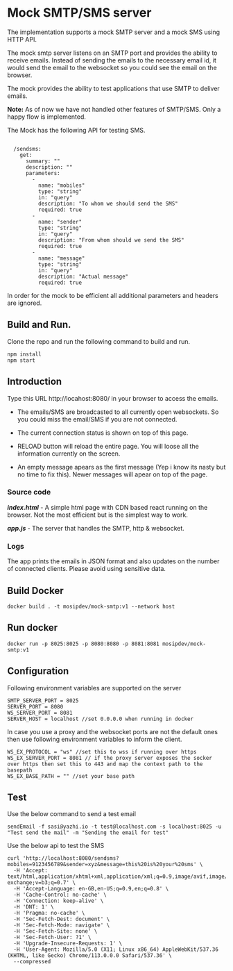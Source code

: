 # Mock SMTP/SMS server
The implementation supports a mock SMTP server and a mock SMS using HTTP API.

The mock smtp server listens on an SMTP port and provides the ability to receive emails. Instead of sending the emails to the necessary email id,  it would send the email to the websocket so you could see the email on the browser. 

The mock provides the ability to test applications that use SMTP to deliver emails. 

__Note:__ As of now we have not handled other features of SMTP/SMS. Only a happy flow is implemented.

The Mock has the following API for testing SMS. 
```

  /sendsms: 
    get: 
      summary: ""
      description: ""
      parameters: 
        - 
          name: "mobiles"
          type: "string"
          in: "query"
          description: "To whom we should send the SMS"
          required: true
        - 
          name: "sender"
          type: "string"
          in: "query"
          description: "From whom should we send the SMS"
          required: true
        - 
          name: "message"
          type: "string"
          in: "query"
          description: "Actual message"
          required: true

```
In order for the mock to be efficient all additional parameters and headers are ignored. 

## Build and Run. 

Clone the repo and run the following command to build and run.

```
npm install
npm start
```

## Introduction

Type this URL http://locahost:8080/ in your browser to access the emails.

* The emails/SMS are broadcasted to all currently open websockets. So you could miss the email/SMS if you are not connected.  

* The current connection status is shown on top of this page.

* RELOAD button will reload the entire page. You will loose all the information currently on the screen.

* An empty message apears as the first message (Yep i know its nasty but no time to fix this). Newer messages will apear on top of the page. 

### Source code

_**index.html**_ - A simple html page with CDN based react running on the browser. Not the most efficient but is the simplest way to work.

_**app.js**_ - The server that handles the SMTP, http & websocket.

### Logs

The app prints the emails in JSON format and also updates on the number of connected clients. Please avoid using sensitive data.

## Build Docker

```
docker build . -t mosipdev/mock-smtp:v1 --network host
```

## Run docker

```
docker run -p 8025:8025 -p 8080:8080 -p 8081:8081 mosipdev/mock-smtp:v1
```

## Configuration

Following environment variables are supported on the server

```
SMTP_SERVER_PORT = 8025
SERVER_PORT = 8080
WS_SERVER_PORT = 8081
SERVER_HOST = localhost //set 0.0.0.0 when running in docker
```

In case you use a proxy and the websocket ports are not the default ones then use following environment variables to inform the client.

```
WS_EX_PROTOCOL = "ws" //set this to wss if running over https
WS_EX_SERVER_PORT = 8081 // if the proxy server exposes the socker over https then set this to 443 and map the context path to the basepath
WS_EX_BASE_PATH = "" //set your base path
```

## Test

Use the below command to send a test email
```
sendEmail -f sasi@yazhi.io -t test@localhost.com -s localhost:8025 -u "Test send the mail" -m "Sending the email for test"
```

Use the below api to test the SMS
```
curl 'http://localhost:8080/sendsms?mobiles=9123456789&sender=xyz&message=this%20is%20your%20sms' \
  -H 'Accept: text/html,application/xhtml+xml,application/xml;q=0.9,image/avif,image/webp,image/apng,*/*;q=0.8,application/signed-exchange;v=b3;q=0.7' \
  -H 'Accept-Language: en-GB,en-US;q=0.9,en;q=0.8' \
  -H 'Cache-Control: no-cache' \
  -H 'Connection: keep-alive' \
  -H 'DNT: 1' \
  -H 'Pragma: no-cache' \
  -H 'Sec-Fetch-Dest: document' \
  -H 'Sec-Fetch-Mode: navigate' \
  -H 'Sec-Fetch-Site: none' \
  -H 'Sec-Fetch-User: ?1' \
  -H 'Upgrade-Insecure-Requests: 1' \
  -H 'User-Agent: Mozilla/5.0 (X11; Linux x86_64) AppleWebKit/537.36 (KHTML, like Gecko) Chrome/113.0.0.0 Safari/537.36' \
  --compressed
```